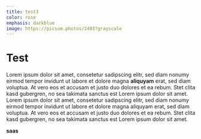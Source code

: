 ```yaml
---
title: test3
color: rose
emphasis: darkblue
image: https://picsum.photos/2403?grayscale
---
```


# Test

Lorem ipsum dolor sit amet, consetetur sadipscing elitr, sed diam nonumy eirmod tempor invidunt ut labore et dolore magna **aliquyam** erat, sed diam voluptua. At vero eos et accusam et justo duo dolores et ea rebum. Stet clita kasd gubergren, no sea takimata sanctus est Lorem ipsum dolor sit amet. Lorem ipsum dolor sit amet, consetetur sadipscing elitr, sed diam nonumy eirmod tempor invidunt ut labore et dolore magna aliquyam erat, sed diam voluptua. At vero eos et accusam et justo duo dolores et ea rebum. Stet clita kasd gubergren, no sea takimata sanctus est Lorem ipsum dolor sit amet.

**saas**
